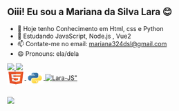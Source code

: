 ## Oiii! Eu sou a Mariana da Silva Lara 😊

- 🔭 Hoje tenho Conhecimento em Html, css e Python
- 🌱 Estudando JavaScript, Node.js , Vue2
- 📫 Contate-me no email: mariana324dsl@gmail.com
- 😄 Pronouns: ela/dela

<div>
  <a href="https://github.com/larads">
  <img height="180em" src="https://github-readme-stats.vercel.app/api?username=larads&show_icons=true&theme=dracula&include_all_commits=true&count_private=true"/>
  <img height="180em" src="https://github-readme-stats.vercel.app/api/top-langs/?username=larads&layout=compact&langs_count=16&theme=dracula"/>
 </div>
 
 <div style="display: inline_block">
   <img align="center" alt=Lara-HTML" height="30" width="40" src="https://raw.githubusercontent.com/devicons/devicon/master/icons/html5/html5-original.svg">
   <img align="center" alt=Lara-Python" height="30" width="40" src="https://raw.githubusercontent.com/devicons/devicon/master/icons/python/python-original.svg">
   <img align="center" alt=Lara-JS" height="30" width="40" src="https://cdn.jsdelivr.net/gh/devicons/devicon/icons/javascript/javascript-original.svg">
 </div>
 
 ##
 
 <div>
   <a href = "http://www.linkedin.com/in/mariana-da-silva-lara-42a076258" target="_blank"><img src="https://img.shields.io/badge/-LinkedIn-%230077B5?style=for-thebadge&logo=linkedin&logoColor=white" target="_blank"></a>
 </div>
